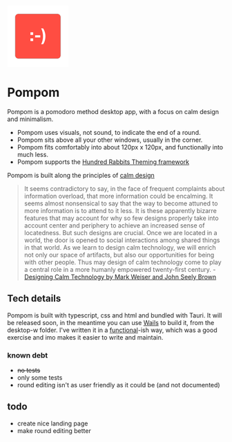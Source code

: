 ![the pom pom logo](/desktop/src-tauri/icons/Square142x142Logo.png)
# Pompom
Pompom is a pomodoro method desktop app, with a focus on calm design and minimalism.

- Pompom uses visuals, not sound, to indicate the end of a round. 
- Pompom sits above all your other windows, usually in the corner.
- Pompom fits comfortably into about 120px x 120px, and functionally into much less.
- Pompom supports the [Hundred Rabbits Theming framework](https://github.com/hundredrabbits/Themes)
  
Pompom is built along the principles of [calm design](https://en.wikipedia.org/wiki/Calm_technology)

> It seems contradictory to say, in the face of frequent complaints about information overload, that more information could be encalming. It seems almost nonsensical to say that the way to become attuned to more information is to attend to it less. It is these apparently bizarre features that may account for why so few designs properly take into account center and periphery to achieve an increased sense of locatedness. But such designs are crucial. Once we are located in a world, the door is opened to social interactions among shared things in that world. As we learn to design calm technology, we will enrich not only our space of artifacts, but also our opportunities for being with other people. Thus may design of calm technology come to play a central role in a more humanly empowered twenty-first century. - [Designing Calm Technology by Mark Weiser and John Seely Brown](https://people.csail.mit.edu/rudolph/Teaching/weiser.pdf)

## Tech details
Pompom is built with typescript, css and html and bundled with Tauri.
It will be released soon, in the meantime you can use [Wails](https://wails.io/) to build it, from the desktop-w folder.
I've written it in a [functional](https://en.wikipedia.org/wiki/Functional_programming)-ish way, which was a good exercise and imo makes it easier to write and maintain.

### known debt
- ~~no tests~~
- only some tests
- round editing isn't as user friendly as it could be (and not documented)

## todo
- create nice landing page
- make round editing better